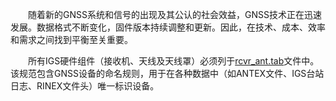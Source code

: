 &emsp;&emsp;随着新的GNSS系统和信号的出现及其公认的社会效益，GNSS技术正在迅速发展。数据格式不断变化，固件版本持续调整和更新。因此，在技术、成本、效率和需求之间找到平衡至关重要。

&emsp;&emsp;所有IGS硬件组件（接收机、天线及天线罩）必须列于[rcvr_ant.tab](https://files.igs.org/pub/station/general/rcvr_ant.tab)文件中。该规范包含GNSS设备的命名规则，用于在各种数据中（如ANTEX文件、IGS台站日志、RINEX文件头）唯一标识设备。